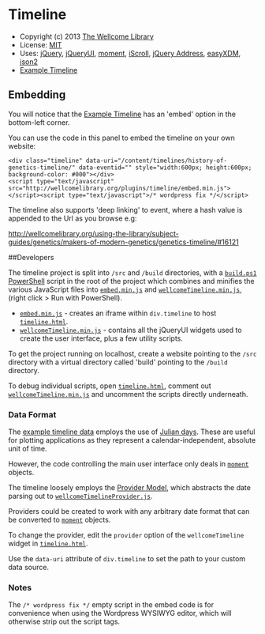 Timeline
========

* Copyright (c) 2013 [The Wellcome Library](http://wellcomelibrary.org/)
* License: [MIT](http://en.wikipedia.org/wiki/MIT_License)
* Uses: [jQuery](https://github.com/jquery/jquery), [jQueryUI](https://github.com/jquery/jquery-ui), [moment](https://github.com/timrwood/moment), [iScroll](https://github.com/cubiq/iscroll), [jQuery Address](https://github.com/asual/jquery-address), [easyXDM](https://github.com/oyvindkinsey/easyXDM), [json2](https://github.com/douglascrockford/JSON-js)
* [Example Timeline](http://wellcomelibrary.org/using-the-library/subject-guides/genetics/makers-of-modern-genetics/genetics-timeline/)


## Embedding

You will notice that the [Example Timeline](http://wellcomelibrary.org/using-the-library/subject-guides/genetics/makers-of-modern-genetics/genetics-timeline/) has an 'embed' option in the bottom-left corner.

You can use the code in this panel to embed the timeline on your own website: 

	<div class="timeline" data-uri="/content/timelines/history-of-genetics-timeline/" data-eventid="" style="width:600px; height:600px; background-color: #000"></div>
	<script type="text/javascript" src="http://wellcomelibrary.org/plugins/timeline/embed.min.js"></script><script type="text/javascript">/* wordpress fix */</script>

The timeline also supports 'deep linking' to event, where a hash value is appended to the Url as you browse e.g: 

http://wellcomelibrary.org/using-the-library/subject-guides/genetics/makers-of-modern-genetics/genetics-timeline/#16121


##Developers 

The timeline project is split into `/src` and `/build` directories, with a [`build.ps1`](https://github.com/wellcomelibrary/timeline/blob/master/build.ps1) [PowerShell](http://en.wikipedia.org/wiki/Windows_PowerShell) script in the root of the project which combines and minifies the various JavaScript files into [`embed.min.js`](https://github.com/wellcomelibrary/timeline/blob/master/build/embed.min.js) and [`wellcomeTimeline.min.js`](https://github.com/wellcomelibrary/timeline/blob/master/build/wellcomeTimeline.min.js), (right click > Run with PowerShell).

* [`embed.min.js`](https://github.com/wellcomelibrary/timeline/blob/master/build/embed.min.js) - creates an iframe within `div.timeline` to host [`timeline.html`](https://github.com/wellcomelibrary/timeline/blob/master/src/timeline.html). 
* [`wellcomeTimeline.min.js`](https://github.com/wellcomelibrary/timeline/blob/master/build/wellcomeTimeline.min.js) - contains all the jQueryUI widgets used to create the user interface, plus a few utility scripts.


To get the project running on localhost, create a website pointing to the `/src` directory with a virtual directory called 'build' pointing to the `/build` directory.

To debug individual scripts, open [`timeline.html`](https://github.com/wellcomelibrary/timeline/blob/master/src/timeline.html), comment out [`wellcomeTimeline.min.js`](https://github.com/wellcomelibrary/timeline/blob/master/build/wellcomeTimeline.min.js) and uncomment the scripts directly underneath.


### Data Format

The [example timeline data](http://wellcomelibrary.org/content/timelines/history-of-genetics-timeline/) employs the use of [Julian days](http://en.wikipedia.org/wiki/Julian_day). These are useful for plotting applications as they represent a calendar-independent, absolute unit of time.

However, the code controlling the main user interface only deals in [`moment`](https://github.com/timrwood/moment) objects.

The timeline loosely employs the [Provider Model](http://en.wikipedia.org/wiki/Provider_model), which abstracts the date parsing out to [`wellcomeTimelineProvider.js`](https://github.com/wellcomelibrary/timeline/blob/master/src/js/wellcomeTimelineProvider.js).

Providers could be created to work with any arbitrary date format that can be converted to [`moment`](https://github.com/timrwood/moment) objects.

To change the provider, edit the `provider` option of the `wellcomeTimeline` widget in [`timeline.html`](https://github.com/wellcomelibrary/timeline/blob/master/src/timeline.html).

Use the `data-uri` attribute of `div.timeline` to set the path to your custom data source.

### Notes

The `/* wordpress fix */` empty script in the embed code is for convenience when using the Wordpress WYSIWYG editor, which will otherwise strip out the script tags.


